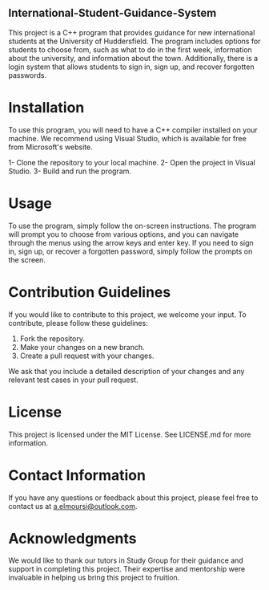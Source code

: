 ## International-Student-Guidance-System
This project is a C++ program that provides guidance for new international students at the University of Huddersfield. The program includes options for students to choose from, such as what to do in the first week, information about the university, and information about the town. Additionally, there is a login system that allows students to sign in, sign up, and recover forgotten passwords.

# Installation
To use this program, you will need to have a C++ compiler installed on your machine. We recommend using Visual Studio, which is available for free from Microsoft's website.

1- Clone the repository to your local machine.
2- Open the project in Visual Studio.
3- Build and run the program.

# Usage
To use the program, simply follow the on-screen instructions. The program will prompt you to choose from various options, and you can navigate through the menus using the arrow keys and enter key. If you need to sign in, sign up, or recover a forgotten password, simply follow the prompts on the screen.

# Contribution Guidelines
If you would like to contribute to this project, we welcome your input. To contribute, please follow these guidelines:

1. Fork the repository.
2. Make your changes on a new branch.
3. Create a pull request with your changes.

We ask that you include a detailed description of your changes and any relevant test cases in your pull request.

# License
This project is licensed under the MIT License. See LICENSE.md for more information.

# Contact Information
If you have any questions or feedback about this project, please feel free to contact us at a.elmoursi@outlook.com.

# Acknowledgments
We would like to thank our tutors in Study Group for their guidance and support in completing this project. Their expertise and mentorship were invaluable in helping us bring this project to fruition.
